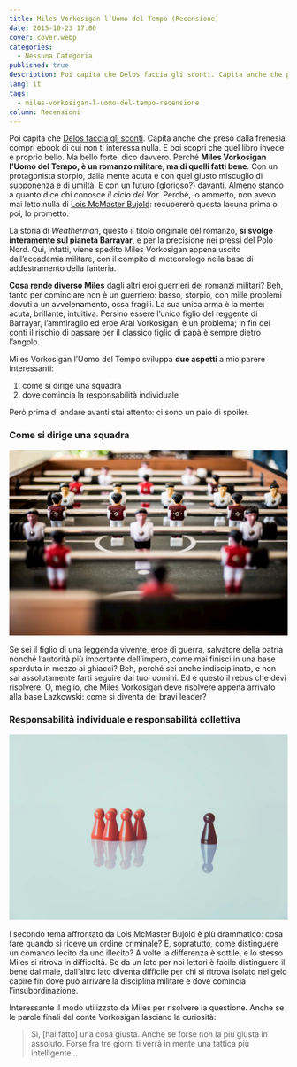 ```yaml
---
title: Miles Vorkosigan l’Uomo del Tempo (Recensione)
date: 2015-10-23 17:00
cover: cover.webp
categories:
  - Nessuna Categoria
published: true
description: Poi capita che Delos faccia gli sconti. Capita anche che preso dalla frenesia compri ebook di cui non ti interessa nulla. E poi scopri che quel libro invece è proprio bello. Ma bello forte, dico davvero. Perché Miles Vorkosigan l’Uomo del Tempo, è un romanzo militare, ma di quelli fatti bene.
lang: it
tags:
  - miles-vorkosigan-l-uomo-del-tempo-recensione
column: Recensioni
---
```

Poi capita che [Delos faccia gli sconti](https://www.fantascienza.com/20349/delos-presenta-legginvacanza-quasi-mille-ebook-a-prezzo-stracciato). Capita anche che preso dalla frenesia compri ebook di cui non ti interessa nulla. E poi scopri che quel libro invece è proprio bello. Ma bello forte, dico davvero. Perché **Miles Vorkosigan l’Uomo del Tempo, è un romanzo militare, ma di quelli fatti bene**. Con un protagonista storpio, dalla mente acuta e con quel giusto miscuglio di supponenza e di umiltà. E con un futuro (glorioso?) davanti. Almeno stando a quanto dice chi conosce _il ciclo dei Vor_. Perché, lo ammetto, non avevo mai letto nulla di [Lois McMaster Bujold](https://it.wikipedia.org/wiki/Lois_McMaster_Bujold): recupererò questa lacuna prima o poi, lo prometto.

La storia di _Weatherman_, questo il titolo originale del romanzo, **si svolge interamente sul pianeta Barrayar**, e per la precisione nei pressi del Polo Nord. Qui, infatti, viene spedito Miles Vorkosigan appena uscito dall’accademia militare, con il compito di meteorologo nella base di addestramento della fanteria.

**Cosa rende diverso Miles** dagli altri eroi guerrieri dei romanzi militari? Beh, tanto per cominciare non è un guerriero: basso, storpio, con mille problemi dovuti a un avvelenamento, ossa fragili. La sua unica arma è la mente: acuta, brillante, intuitiva. Persino essere l’unico figlio del reggente di Barrayar, l’ammiraglio ed eroe Aral Vorkosigan, è un problema; in fin dei conti il rischio di passare per il classico figlio di papà è sempre dietro l’angolo.

Miles Vorkosigan l’Uomo del Tempo sviluppa **due aspetti** a mio parere interessanti:

  1. come si dirige una squadra
  2. dove comincia la responsabilità individuale

Però prima di andare avanti stai attento: ci sono un paio di spoiler.

### Come si dirige una squadra

![Immagine](./squadra.webp)

Se sei il figlio di una leggenda vivente, eroe di guerra, salvatore della patria nonché l’autorità più importante dell’impero, come mai finisci in una base sperduta in mezzo ai ghiacci? Beh, perché sei anche indisciplinato, e non sai assolutamente farti seguire dai tuoi uomini. Ed è questo il rebus che devi risolvere. O, meglio, che Miles Vorkosigan deve risolvere appena arrivato alla base Lazkowski: come si diventa dei bravi leader?

### Responsabilità individuale e responsabilità collettiva

![Immagine](./leader.webp)

l secondo tema affrontato da  Lois McMaster Bujold è più drammatico: cosa fare quando si riceve un ordine criminale? E, sopratutto, come distinguere un comando lecito da uno illecito? A volte la differenza è sottile, e lo stesso Miles si ritrova in difficoltà. Se da un lato per noi lettori è facile distinguere il bene dal male, dall’altro lato diventa difficile per chi si ritrova isolato nel gelo capire fin dove può arrivare la disciplina militare e dove comincia l’insubordinazione.

Interessante il modo utilizzato da Miles per risolvere la questione. Anche se le parole finali del conte Vorkosigan lasciano la curiosità:

> Sì, [hai fatto] una cosa giusta. Anche se forse non la più giusta in assoluto. Forse fra tre giorni ti verrà in mente una tattica più intelligente…

